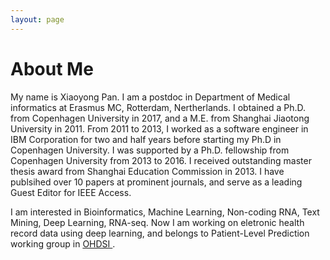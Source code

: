 ```yaml
---
layout: page
---
```


# About Me

My name is Xiaoyong Pan. I am a postdoc in Department of Medical informatics at Erasmus MC, Rotterdam, Nertherlands.
I obtained a Ph.D. from Copenhagen University in 2017, and a M.E. from Shanghai Jiaotong University in 2011. From 2011 to 2013, I worked as a 
software engineer in IBM Corporation for two and half years before starting my Ph.D in Copenhagen University. I was supported by a Ph.D. fellowship from Copenhagen University from 2013 to 2016.
I received outstanding master thesis award from Shanghai Education Commission in 2013. I have publsihed over 10 papers at prominent journals, and serve as a leading Guest Editor for IEEE Access.

I am interested in Bioinformatics, Machine Learning, Non-coding RNA, Text Mining, Deep Learning, RNA-seq.
Now I am working on eletronic health record data using deep learning, and belongs to Patient-Level Prediction working group in <a href="https://ohdsi.org/">OHDSI </a>. 



